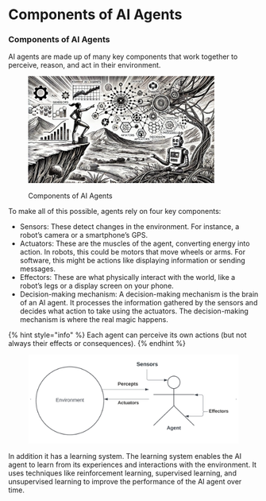 # Components of AI Agents

### Components of AI Agents

AI agents are made up of many key components that work together to perceive, reason, and act in their environment.

<div align="left"><figure><img src="../../.gitbook/assets/image (108).png" alt="" width="375"><figcaption><p>Components of AI Agents</p></figcaption></figure></div>

To make all of this possible, agents rely on four key components:

* Sensors: These detect changes in the environment. For instance, a robot’s camera or a smartphone’s GPS.
* Actuators: These are the muscles of the agent, converting energy into action. In robots, this could be motors that move wheels or arms. For software, this might be actions like displaying information or sending messages.
* Effectors: These are what physically interact with the world, like a robot’s legs or a display screen on your phone.
* Decision-making mechanism: A decision-making mechanism is the brain of an AI agent. It processes the information gathered by the sensors and decides what action to take using the actuators. The decision-making mechanism is where the real magic happens.

{% hint style="info" %}
Each agent can perceive its own actions (but not always their effects or consequences).
{% endhint %}

<div align="left"><figure><img src="../../.gitbook/assets/image (148).png" alt=""><figcaption></figcaption></figure></div>

In addition it has a learning system. The learning system enables the AI agent to learn from its experiences and interactions with the environment. It uses techniques like reinforcement learning, supervised learning, and unsupervised learning to improve the performance of the AI agent over time.
